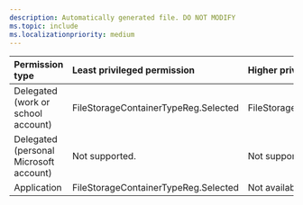 ```yaml
---
description: Automatically generated file. DO NOT MODIFY
ms.topic: include
ms.localizationpriority: medium
---
```


|Permission type|Least privileged permission|Higher privileged permissions|
|:---|:---|:---|
|Delegated (work or school account)|FileStorageContainerTypeReg.Selected|FileStorageContainerTypeReg.Manage.All|
|Delegated (personal Microsoft account)|Not supported.|Not supported.|
|Application|FileStorageContainerTypeReg.Selected|Not available.|

